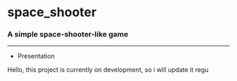 # space_shooter

### A simple space-shooter-like game

-----------------------

* Presentation

Hello, this project is currently on development, so i will update it regu
